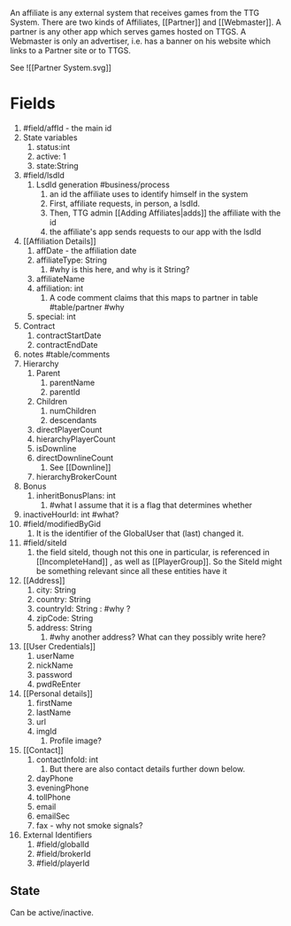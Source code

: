 An affiliate is any external system that receives games from the TTG System. There are two kinds of Affiliates, [[Partner]] and [[Webmaster]]. A partner is any other app which serves games hosted on TTGS. A Webmaster is only an advertiser, i.e. has a banner on his website which links to a Partner site or to TTGS.

See ![[Partner System.svg]]

# Fields

1. #field/affId - the main id
2. State variables
	1. status:int
	2. active: 1
	3. state:String
3. #field/lsdId 
	1. LsdId generation #business/process
		1. an id the affiliate uses to identify himself in the system
		2. First, affiliate requests, in person, a lsdId. 
		3. Then, TTG admin [[Adding Affiliates|adds]] the affiliate with the id
		4. the affiliate's app sends requests to our app with the lsdId
4. [[Affiliation Details]]
	1. affDate - the affiliation date
	2.  affiliateType: String
		1. #why is this here, and why is it String?
	3. affiliateName
	4. affiliation: int
		1. A code comment claims that this maps to partner in table #table/partner #why
	5. special: int
6.  Contract
	1. contractStartDate
	2. contractEndDate
7. notes #table/comments
8. Hierarchy
	1. Parent
		1. parentName
		2. parentId
	2. Children
		1. numChildren
		2. descendants
	3. directPlayerCount
	4. hierarchyPlayerCount
	5. isDownline
	6. directDownlineCount
		1. See [[Downline]]
	7. hierarchyBrokerCount
9. Bonus
	1. inheritBonusPlans: int
		1. #what I assume that it is a flag that determines whether  
11. inactiveHourId: int #what? 
12. #field/modifiedByGid
	1. It is the identifier of the GlobalUser that (last) changed it.
13. #field/siteId
	1. the field siteId, though not this one in particular, is referenced in [[IncompleteHand]] , as well as [[PlayerGroup]]. So the SiteId might be something relevant since all these entities have it
14. [[Address]]
	1. city: String
	2. country: String
	3. countryId: String : #why ?
	4. zipCode: String
	5. address: String 
		1. #why another address? What can they possibly write here?
15. [[User Credentials]]
	1. userName
	2. nickName
	3. password
	4. pwdReEnter
16. [[Personal details]]
	1. firstName
	2. lastName
	3. url
	4. imgId
		1. Profile image?
17. [[Contact]]
	1.  contactInfoId: int
		1. But there are also contact details further down below.
	2. dayPhone
	3. eveningPhone
	4. tollPhone
	5. email
	6. emailSec
	7. fax - why not smoke signals?
19. External Identifiers
	1. #field/globalId
	2. #field/brokerId
	3. #field/playerId 

## State

Can be active/inactive.